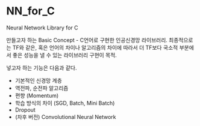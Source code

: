 # NN_for_C
Neural Network Library for C


만들고자 하는 Basic Concept - C언어로 구현한 인공신경망 라이브러리.
최종적으로는 TF와 같은, 혹은 언어의 차이나 알고리즘의 차이에 따라서 더 TF보다 국소적 부분에서 좋은 성능을 낼 수 있는 라이브러리 구현이 목적.

넣고자 하는 기능은 다음과 같다.
  - 기본적인 신경망 계층
  - 역전파, 순전파 알고리즘
  - 편향 (Momentum)
  - 학습 방식의 차이 (SGD, Batch, Mini Batch)
  - Dropout
  - (차후 버전) Convolutional Neural Network
